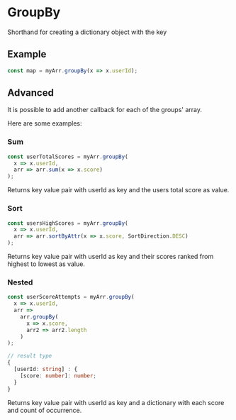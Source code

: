 # GroupBy

Shorthand for creating a dictionary object with the key

## Example

```typescript
const map = myArr.groupBy(x => x.userId);
```

## Advanced

It is possible to add another callback for each of the groups' array.

Here are some examples:

### Sum

```typescript
const userTotalScores = myArr.groupBy(
  x => x.userId,
  arr => arr.sum(x => x.score)
);
```

Returns key value pair with userId as key and the users total score as value.

### Sort

```typescript
const usersHighScores = myArr.groupBy(
  x => x.userId,
  arr => arr.sortByAttr(x => x.score, SortDirection.DESC)
);
```

Returns key value pair with userId as key and their scores ranked from highest to lowest as value.

### Nested

```typescript
const userScoreAttempts = myArr.groupBy(
  x => x.userId,
  arr =>
    arr.groupBy(
      x => x.score,
      arr2 => arr2.length
    )
);

// result type
{
  [userId: string] : {
    [score: number]: number;
  }
}

```

Returns key value pair with userId as key and a dictionary with each score and count of occurrence.
